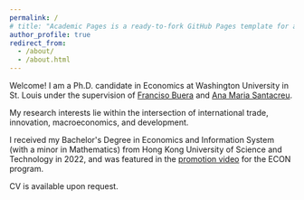 ```yaml
---
permalink: /
# title: "Academic Pages is a ready-to-fork GitHub Pages template for academic personal websites"
author_profile: true
redirect_from: 
  - /about/
  - /about.html
---
```


Welcome! I am a Ph.D. candidate in Economics at Washington University in St. Louis under the supervision of [Franciso Buera](https://sites.google.com/site/fjbuera/home) and [Ana Maria Santacreu](https://www.anamariasantacreu.com/). 

My research interests lie within the intersection of international trade, innovation, macroeconomics, and development.

I received my Bachelor's Degree in Economics and Information System (with a minor in Mathematics) from Hong Kong University of Science and Technology in 2022, and was featured in the [promotion video](https://www.youtube.com/watch?v=fy01loj6cLo) for the ECON program.

CV is available upon request.

